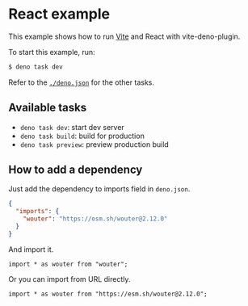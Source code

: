 # React example 

This example shows how to run [Vite](https://vitejs.dev) and React with vite-deno-plugin.

To start this example, run:

```bash
$ deno task dev
```

Refer to the [`./deno.json`](./deno.json) for the other tasks.

## Available tasks

 - `deno task dev`: start dev server
 - `deno task build`: build for production
 - `deno task preview`: preview production build

## How to add a dependency

Just add the dependency to imports field in `deno.json`.

```json
{
  "imports": {
    "wouter": "https://esm.sh/wouter@2.12.0"
  }
}
```

And import it.

```tsx
import * as wouter from "wouter";
```

Or you can import from URL directly.

```tsx
import * as wouter from "https://esm.sh/wouter@2.12.0";
```
